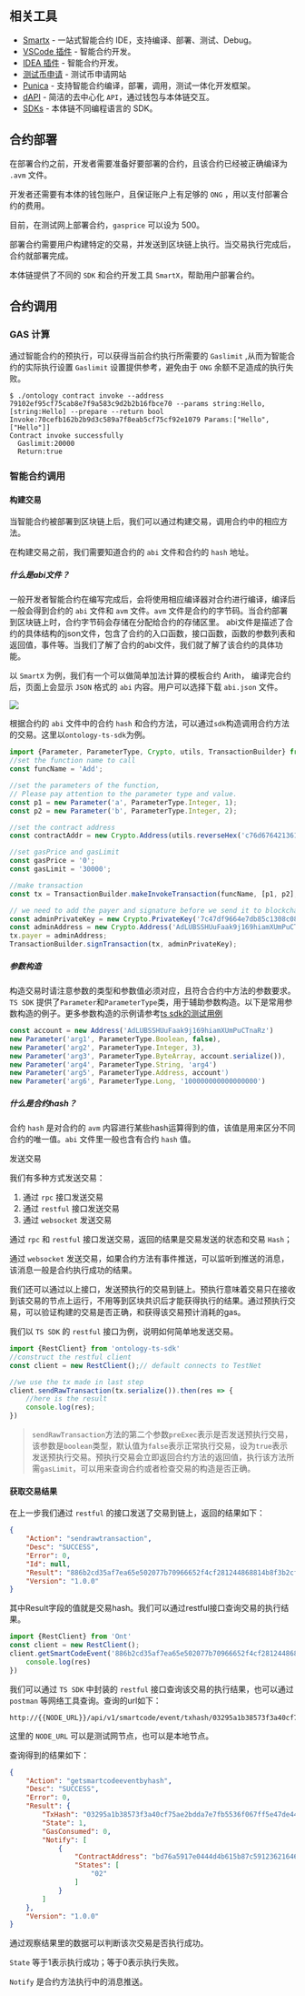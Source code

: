 

## 相关工具

* [Smartx](https://smartx.ont.io/#/) - 一站式智能合约 IDE，支持编译、部署、测试、Debug。
* [VSCode 插件](https://dev-docs.ont.io/#/docs-cn/Punica/sc-extension) - 智能合约开发。
* [IDEA 插件](https://dev-docs.ont.io/#/docs-cn/Punica/sc-idea-extension) - 智能合约开发。
* [测试币申请](https://developer.ont.io/applyOng) - 测试币申请网站
* [Punica](http://punica.ont.io/) - 支持智能合约编译，部署，调用，测试一体化开发框架。
* [dAPI](https://dev-docs.ont.io/#/docs-cn/dApp-Integration/09-dapi_integration) - 简洁的去中心化 ```API```，通过钱包与本体链交互。
* [SDKs](https://dev-docs.ont.io/#/docs-cn/SDKs/00-overview) - 本体链不同编程语言的 SDK。

## 合约部署

在部署合约之前，开发者需要准备好要部署的合约，且该合约已经被正确编译为 ```.avm``` 文件。

开发者还需要有本体的钱包账户，且保证账户上有足够的 ```ONG``` ，用以支付部署合约的费用。

目前，在测试网上部署合约，```gasprice``` 可以设为 500。

部署合约需要用户构建特定的交易，并发送到区块链上执行。当交易执行完成后，合约就部署完成。

本体链提供了不同的 ```SDK``` 和合约开发工具 ```SmartX```，帮助用户部署合约。

## 合约调用

### GAS 计算

通过智能合约的预执行，可以获得当前合约执行所需要的 `Gaslimit` ,从而为智能合约的实际执行设置 `Gaslimit` 设置提供参考，避免由于 ```ONG``` 余额不足造成的执行失败。

```shell
$ ./ontology contract invoke --address 79102ef95cf75cab8e7f9a583c9d2b2b16fbce70 --params string:Hello,[string:Hello] --prepare --return bool
Invoke:70cefb162b2b9d3c589a7f8eab5cf75cf92e1079 Params:["Hello",["Hello"]]
Contract invoke successfully
  Gaslimit:20000
  Return:true
```

### 智能合约调用

#### 构建交易

当智能合约被部署到区块链上后，我们可以通过构建交易，调用合约中的相应方法。

在构建交易之前，我们需要知道合约的 ```abi``` 文件和合约的 ```hash``` 地址。

##### 什么是abi文件？

一般开发者智能合约在编写完成后，会将使用相应编译器对合约进行编译，编译后一般会得到合约的 ```abi``` 文件和 ```avm``` 文件。```avm``` 文件是合约的字节码。当合约部署到区块链上时，合约字节码会存储在分配给合约的存储区里。 abi文件是描述了合约的具体结构的json文件，包含了合约的入口函数，接口函数，函数的参数列表和返回值，事件等。当我们了解了合约的abi文件，我们就了解了该合约的具体功能。

以 ```SmartX``` 为例，我们有一个可以做简单加法计算的模板合约 Arith， 编译完合约后，页面上会显示 ```JSON``` 格式的 ```abi``` 内容。用户可以选择下载 ```abi.json``` 文件。

![](https://upload-images.jianshu.io/upload_images/150344-297f0b59eb7b3e94.png?imageMogr2/auto-orient/strip%7CimageView2/2/w/1240)

根据合约的 ```abi``` 文件中的合约 ```hash``` 和合约方法，可以通过`sdk`构造调用合约方法的交易。这里以`ontology-ts-sdk`为例。

```javascript
import {Parameter, ParameterType, Crypto, utils, TransactionBuilder} from 'ontology-ts-sdk'
//set the function name to call
const funcName = 'Add';

//set the parameters of the function,
// Please pay attention to the parameter type and value.
const p1 = new Parameter('a', ParameterType.Integer, 1);
const p2 = new Parameter('b', ParameterType.Integer, 2);

//set the contract address
const contractAddr = new Crypto.Address(utils.reverseHex('c76d6764213612597cb815b6d444047e91a576bd));

//set gasPrice and gasLimit
const gasPrice = '0';
const gasLimit = '30000';

//make transaction
const tx = TransactionBuilder.makeInvokeTransaction(funcName, [p1, p2], contractAddr, gasPrice, gasLimit)

// we need to add the payer and signature before we send it to blockchain
const adminPrivateKey = new Crypto.PrivateKey('7c47df9664e7db85c1308c080f398400cb24283f5d922e76b478b5429e821b97');
const adminAddress = new Crypto.Address('AdLUBSSHUuFaak9j169hiamXUmPuCTnaRz');
tx.payer = adminAddress;
TransactionBuilder.signTransaction(tx, adminPrivateKey);

```

##### 参数构造

构造交易时请注意参数的类型和参数值必须对应，且符合合约中方法的参数要求。```TS SDK``` 提供了`Parameter`和`ParameterType`类，用于辅助参数构造。以下是常用参数构造的例子。更多参数构造的示例请参考[ts sdk的测试用例](https://github.com/ontio/ontology-ts-sdk/blob/master/test/scParams.test.ts)

```javascript
const account = new Address('AdLUBSSHUuFaak9j169hiamXUmPuCTnaRz')
new Parameter('arg1', ParameterType.Boolean, false),
new Parameter('arg2', ParameterType.Integer, 3),
new Parameter('arg3', ParameterType.ByteArray, account.serialize()),
new Parameter('arg4', ParameterType.String, 'arg4')
new Parameter('arg5', ParameterType.Address, account')
new Parameter('arg6', ParameterType.Long, '100000000000000000')
```

##### 什么是合约hash？

合约 ```hash``` 是对合约的 ```avm``` 内容进行某些hash运算得到的值，该值是用来区分不同合约的唯一值。```abi``` 文件里一般也含有合约 ```hash``` 值。

发送交易

我们有多种方式发送交易：

1. 通过 ```rpc``` 接口发送交易
2. 通过 ```restful``` 接口发送交易
3. 通过 ```websocket``` 发送交易

通过 ```rpc``` 和 ```restful``` 接口发送交易，返回的结果是交易发送的状态和交易 ```Hash```；

通过 ```websocket``` 发送交易，如果合约方法有事件推送，可以监听到推送的消息，该消息一般是合约执行成功的结果。

我们还可以通过以上接口，发送预执行的交易到链上。预执行意味着交易只在接收到该交易的节点上运行，不用等到区块共识后才能获得执行的结果。通过预执行交易，可以验证构建的交易是否正确，和获得该交易预计消耗的gas。

我们以 ```TS SDK``` 的 ```restful``` 接口为例，说明如何简单地发送交易。

```javascript
import {RestClient} from 'ontology-ts-sdk'
//construct the restful client
const client = new RestClient();// default connects to TestNet

//we use the tx made in last step
client.sendRawTransaction(tx.serialize()).then(res => {
	//here is the result
    console.log(res);
})
```

> `sendRawTransaction`方法的第二个参数`preExec`表示是否发送预执行交易，该参数是`boolean`类型，默认值为`false`表示正常执行交易，设为`true`表示发送预执行交易。预执行交易会立即返回合约方法的返回值，执行该方法所需`gasLimit`，可以用来查询合约或者检查交易的构造是否正确。

#### 获取交易结果

在上一步我们通过 ```restful``` 的接口发送了交易到链上，返回的结果如下：

```json
{
	"Action": "sendrawtransaction",
	"Desc": "SUCCESS",
	"Error": 0,
	"Id": null,
	"Result": "886b2cd35af7ea65e502077b70966652f4cf281244868814b8f3b2cf82776214",
	"Version": "1.0.0"
}
```

其中Result字段的值就是交易hash。我们可以通过restful接口查询交易的执行结果。

```javascript
import {RestClient} from 'Ont'
const client = new RestClient();
client.getSmartCodeEvent('886b2cd35af7ea65e502077b70966652f4cf281244868814b8f3b2cf82776214').then(res => {
    console.log(res)
})
```

我们可以通过 ```TS SDK``` 中封装的 ```restful``` 接口查询该交易的执行结果，也可以通过 ```postman``` 等网络工具查询。查询的url如下：

```
http://{{NODE_URL}}/api/v1/smartcode/event/txhash/03295a1b38573f3a40cf75ae2bdda7e7fb5536f067ff5e47de44aeaf5447259b
```

这里的 ```NODE_URL``` 可以是测试网节点，也可以是本地节点。

查询得到的结果如下：

```json
{
    "Action": "getsmartcodeeventbyhash",
    "Desc": "SUCCESS",
    "Error": 0,
    "Result": {
        "TxHash": "03295a1b38573f3a40cf75ae2bdda7e7fb5536f067ff5e47de44aeaf5447259b",
        "State": 1,
        "GasConsumed": 0,
        "Notify": [
            {
                "ContractAddress": "bd76a5917e0444d4b615b87c5912362164676dc7",
                "States": [
                    "02"
                ]
            }
        ]
    },
    "Version": "1.0.0"
}
```

通过观察结果里的数据可以判断该次交易是否执行成功。

```State``` 等于1表示执行成功；等于0表示执行失败。

 ```Notify``` 是合约方法执行中的消息推送。
